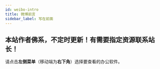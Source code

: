 ```yaml
---
id: weibo-intro
title: 微博前言
sidebar_label: 写在前面
---
```



## 本站作者佛系，不定时更新！有需要指定资源联系站长！

请点击**左侧菜单**（移动端为**右下角**）选择要查看的办公软件。